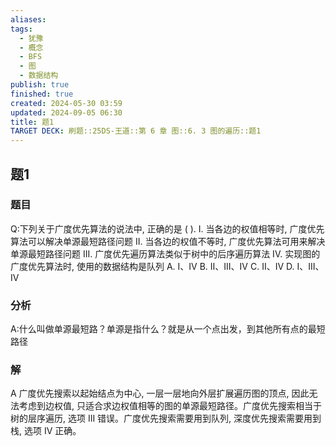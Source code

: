 ```yaml
---
aliases: 
tags:
  - 犹豫
  - 概念
  - BFS
  - 图
  - 数据结构
publish: true
finished: true
created: 2024-05-30 03:59
updated: 2024-09-05 06:30
title: 题1
TARGET DECK: 刷题::25DS-王道::第 6 章 图::6. 3 图的遍历::题1
---
```

## 题1
### 题目
Q:下列关于广度优先算法的说法中, 正确的是 ( ).
I. 当各边的权值相等时, 广度优先算法可以解决单源最短路径问题
II. 当各边的权值不等时, 广度优先算法可用来解决单源最短路径问题
III. 广度优先遍历算法类似于树中的后序遍历算法
IV. 实现图的广度优先算法时, 使用的数据结构是队列
A. I、IV 
B. II、III、IV 
C. II、IV 
D. I、III、IV
### 分析
A:什么叫做单源最短路？单源是指什么？就是从一个点出发，到其他所有点的最短路径
### 解
A
广度优先搜索以起始结点为中心, 一层一层地向外层扩展遍历图的顶点, 因此无法考虑到边权值, 只适合求边权值相等的图的单源最短路径。广度优先搜索相当于树的层序遍历, 选项 III 错误。广度优先搜索需要用到队列, 深度优先搜索需要用到栈, 选项 IV 正确。
<!--ID: 1725556099697-->
